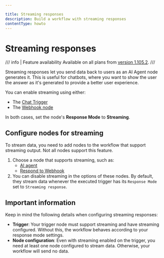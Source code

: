 ```yaml
---

title: Streaming responses
description: Build a workflow with streaming responses
contentType: howto
---
```


# Streaming responses

/// info | Feature availability
Available on all plans from [version 1.105.2](/release-notes.md#n8n11052).
///

Streaming responses let you send data back to users as an AI Agent node generates it. This is useful for chatbots, where you want to show the user the answer as it's generated to provide a better user experience.

You can enable streaming using either:

- The [Chat Trigger](/integrations/builtin/core-nodes/n8n-nodes-langchain.chattrigger/index.md) 
- The [Webhook node](/integrations/builtin/core-nodes/n8n-nodes-base.webhook/index.md)

In both cases, set the node's **Response Mode** to **Streaming**.


## Configure nodes for streaming

To stream data, you need to add nodes to the workflow that support streaming output. Not all nodes support this feature.

1. Choose a node that supports streaming, such as:
	- [AI agent](/integrations/builtin/cluster-nodes/root-nodes/n8n-nodes-langchain.agent/index.md)
	- [Respond to Webhook](/integrations/builtin/core-nodes/n8n-nodes-base.respondtowebhook.md)
2. You can disable streaming in the options of these nodes. By default, they stream data whenever the executed trigger has its `Response Mode` set to `Streaming response`.


## Important information

Keep in mind the following details when configuring streaming responses:

- **Trigger**: Your trigger node must support streaming and have streaming configured. Without this, the workflow behaves according to your response mode settings.
- **Node configuration**: Even with streaming enabled on the trigger, you need at least one node configured to stream data. Otherwise, your workflow will send no data.

